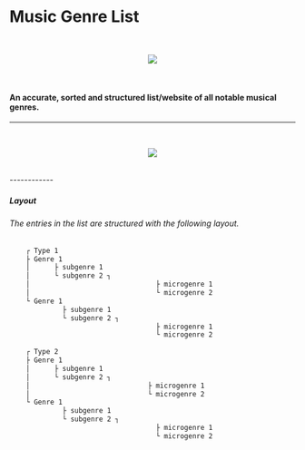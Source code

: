 # Music Genre List
<br>
<p align="center">
   <a href="https://github.com/obscuremusic/Music-Genres"><img src="https://github-readme-stats.vercel.app/api/pin/?username=obscuremusic&repo=Music-Genres&show_icons=true&title_color=999999&text_color=636363&icon_color=999999&bg_color=202020&hide_border=true&show_owner=true" /></a>
</p>
</br>

#### An accurate, sorted and structured list/website of all notable musical genres.

------------
<br>
<p align="center">
   <a href="https://discord.gg/ryy4fNfp3Y"><img src="https://img.shields.io/discord/759128343944757318?color=black&label=Discord&logo=Discord&logoColor=black&style=for-the-badge" /></a>
</p>
</br>
------------

##### Layout
###### The entries in the list are structured with the following layout.
```html
    ┌ Type 1
    ├ Genre 1
    │      ├ subgenre 1
    │      └ subgenre 2 ┐
    │                               ├ microgenre 1
    │                               └ microgenre 2
    └ Genre 1
             ├ subgenre 1
             └ subgenre 2 ┐
                                    ├ microgenre 1
                                    └ microgenre 2
     
    ┌ Type 2
    ├ Genre 1
    │      ├ subgenre 1
    │      └ subgenre 2 ┐
    │                             ├ microgenre 1
    │                             └ microgenre 2
    └ Genre 1
             ├ subgenre 1
             └ subgenre 2 ┐
                                    ├ microgenre 1
                                    └ microgenre 2
```
